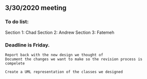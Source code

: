 ## 3/30/2020 meeting

### To do list:
 
Section 1: Chad
Section 2: Andrew
Section 3: Fatemeh

### Deadline is Friday.
	Report back with the new design we thought of
	Document the changes we want to make so the revision process is compelete 
	
	Create a UML representation of the classes we designed